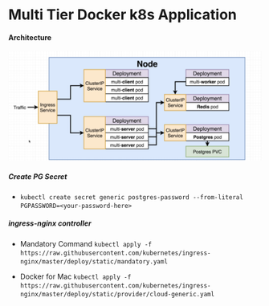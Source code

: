 # Multi Tier Docker k8s Application

#### Architecture

![alt project architecture](./screenshots/multi-tier-docker-k8s-setup.png)

##### Create PG Secret

- `kubectl create secret generic postgres-password --from-literal PGPASSWORD=<your-password-here>`

##### ingress-nginx controller

- Mandatory Command `kubectl apply -f https://raw.githubusercontent.com/kubernetes/ingress-nginx/master/deploy/static/mandatory.yaml`

- Docker for Mac `kubectl apply -f https://raw.githubusercontent.com/kubernetes/ingress-nginx/master/deploy/static/provider/cloud-generic.yaml`
